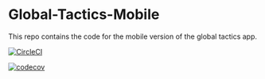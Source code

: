 # Global-Tactics-Mobile
This repo contains the code for the mobile version of the global tactics app.

[![CircleCI](https://circleci.com/gh/lbrown51/global-tactics.svg?style=svg&circle-token=d2d1a99ff7fe84dace19e7958db247c2aee682d0)](https://circleci.com/gh/lbrown51/Global-Tactics-Mobile)

[![codecov](https://codecov.io/gh/lbrown51/global-tactics-mobile/branch/master/graph/badge.svg?token=33YHKYYRCU)](https://codecov.io/gh/lbrown51/global-tactics-mobile)
